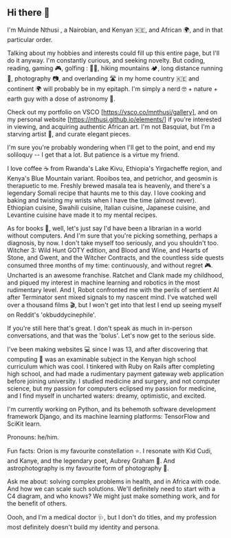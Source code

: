 ## Hi there 👋

I'm Muinde Nthusi , a Nairobian, and Kenyan 🇰🇪, and African 🌍, and in that particular order. 

Talking about my hobbies and interests could fill up this entire page, but I'll do it anyway. I'm constantly curious, and seeking novelty. But coding, reading, gaming 🎮, golfing :	🏌️‍♂️, hiking mountains 🏕️, long distance running 🏃, photography 📷, and overlanding 🛣️ in my home country  🇰🇪 and continent 🌍 will probably be in my epitaph. I'm simply a nerd 🤓 + nature + earth guy with a dose of astronomy 🌌. 

Check out my portfolio on VSCO [https://vsco.co/mnthusi/gallery], and on my personal website [https://nthusi.github.io/elements/] if you're interested in viewing, and acquiring authentic African art. I'm not Basquiat, but I'm a starving artist 🎨, and curate elegant pieces.

I'm sure you're probably wondering when I'll get to the point, and end my soliloquy -- I get that a lot. But patience is a virtue my friend.

I love coffee ☕ from Rwanda's Lake Kivu, Ethiopia's Yirgacheffe region, and Kenya's Blue Mountain variant. Rooibos tea, and petrichor, and geosmin is therapuetic to me. Freshly brewed masala tea is heavenly, and there's a legendary Somali recipe that haunts me to this day. I love cooking and baking and twisting my wrists when I have the time (almost never). Ethiopian cuisine, Swahili cuisine, Italian cuisine, Japanese cuisine, and Levantine cuisine have made it to my mental recipes. 

As for books 📖, well, let's just say I'd have been a librarian in a world without computers. And I'm sure that you're picking something, perhaps a diagnosis, by now. I don't take myself too seriously, and you shouldn't too. Witcher 3: Wild Hunt GOTY edition, and Blood and Wine, and Hearts of Stone, and Gwent, and the Witcher Contracts, and the countless side quests consumed three months of my time: continuously, and without regret 🎮. Uncharted is an awesome franchise. Ratchet and Clank made my childhood, and piqued my interest in machine learning and robotics in the most rudimentary level. And I, Robot confronted me with the perils of sentient AI after Terminator sent mixed signals to my nascent mind. I've watched well over a thousand films 🎬, but I won't get into that lest I end up seeing myself on Reddit's 'okbuddycinephile'.

If you're still here that's great. I don't speak as much in in-person conversations, and that was the 'bolus'. Let's now get to the serious side.

I've been making websites 💻 since I was 13, and after discovering that computing 🧮 was an examinable subject in the Kenyan high school curriculum which was cool. I tinkered with Ruby on Rails after completing high school, and had made a rudimentary payment gateway web application before joining university. I studied medicine and surgery, and not computer science, but my passion for computers eclipsed my passion for medicine, and I find myself in uncharted waters: dreamy, optimistic, and excited.

I'm currently working on Python, and its behemoth software development framework Django, and its machine learning platforms: TensorFlow and SciKit learn.

Pronouns: he/him.

Fun facts: Orion is my favourite constellation ⭐. I resonate with Kid Cudi, and Kanye, and the legendary poet, Aubrey Graham 🤰. And astrophotography is my favourite form of photography 🌠.

Ask me about: solving complex problems in health, and in Africa with code. And how we can scale such solutions. We'll definitely need to start with a C4 diagram, and who knows? We might just make something work, and for the benefit of others.

Oooh, and I'm a medical doctor 🩺, but I don't do titles, and my profession most definitely doesn't build my identity and persona.


<!--
**nthusi/nthusi** is a ✨ _special_ ✨ repository because its `README.md` (this file) appears on your GitHub profile.

Here are some ideas to get you started:

- 🔭 I’m currently working on ...
- 🌱 I’m currently learning ...
- 👯 I’m looking to collaborate on ...
- 🤔 I’m looking for help with ...
- 💬 Ask me about ...
- 📫 How to reach me: ...
- 😄 Pronouns: ...
- ⚡ Fun fact: ...
-->
